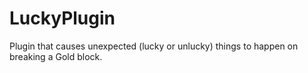 # LuckyPlugin
Plugin that causes unexpected (lucky or unlucky) things to happen on breaking a Gold block.
